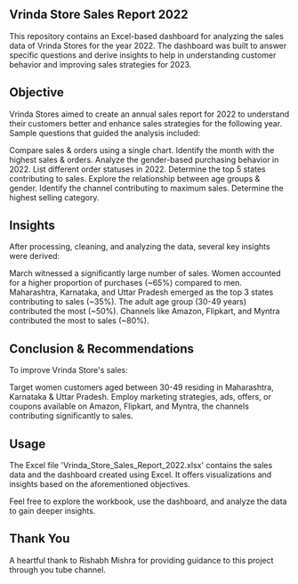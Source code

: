 Vrinda Store Sales Report 2022
------------------------------------
This repository contains an Excel-based dashboard for analyzing the sales data of Vrinda Stores for the year 2022. The dashboard was built to answer specific questions and derive insights to help in understanding customer behavior and improving sales strategies for 2023.

Objective
---------------
Vrinda Stores aimed to create an annual sales report for 2022 to understand their customers better and enhance sales strategies for the following year. Sample questions that guided the analysis included:

Compare sales & orders using a single chart.
Identify the month with the highest sales & orders.
Analyze the gender-based purchasing behavior in 2022.
List different order statuses in 2022.
Determine the top 5 states contributing to sales.
Explore the relationship between age groups & gender.
Identify the channel contributing to maximum sales.
Determine the highest selling category.

Insights
---------

After processing, cleaning, and analyzing the data, several key insights were derived:

March witnessed a significantly large number of sales.
Women accounted for a higher proportion of purchases (~65%) compared to men.
Maharashtra, Karnataka, and Uttar Pradesh emerged as the top 3 states contributing to sales (~35%).
The adult age group (30-49 years) contributed the most (~50%).
Channels like Amazon, Flipkart, and Myntra contributed the most to sales (~80%).

Conclusion & Recommendations
-----------------------------------
To improve Vrinda Store's sales:

Target women customers aged between 30-49 residing in Maharashtra, Karnataka & Uttar Pradesh.
Employ marketing strategies, ads, offers, or coupons available on Amazon, Flipkart, and Myntra, the channels contributing significantly to sales.

Usage
-------
The Excel file 'Vrinda_Store_Sales_Report_2022.xlsx' contains the sales data and the dashboard created using Excel. It offers visualizations and insights based on the aforementioned objectives.

Feel free to explore the workbook, use the dashboard, and analyze the data to gain deeper insights.

Thank You
--------------
A heartful thank to Rishabh Mishra for providing guidance to this project through you tube channel.
